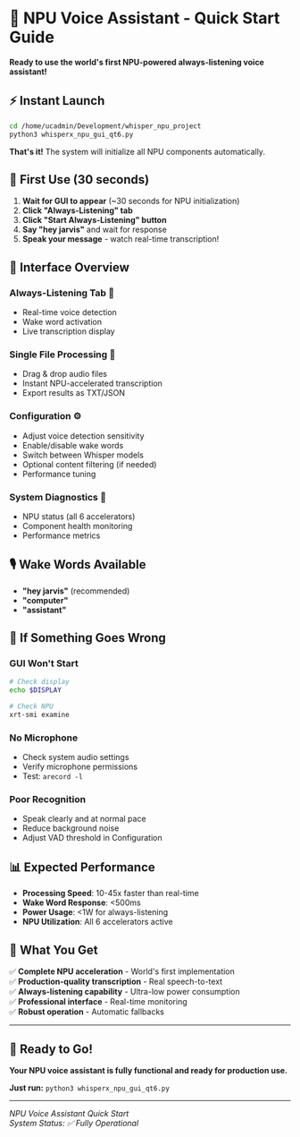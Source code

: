 # 🚀 NPU Voice Assistant - Quick Start Guide

**Ready to use the world's first NPU-powered always-listening voice assistant!**

## ⚡ Instant Launch

```bash
cd /home/ucadmin/Development/whisper_npu_project
python3 whisperx_npu_gui_qt6.py
```

**That's it!** The system will initialize all NPU components automatically.

## 🎯 First Use (30 seconds)

1. **Wait for GUI to appear** (~30 seconds for NPU initialization)
2. **Click "Always-Listening" tab**
3. **Click "Start Always-Listening" button**
4. **Say "hey jarvis"** and wait for response
5. **Speak your message** - watch real-time transcription!

## 📱 Interface Overview

### **Always-Listening Tab** 🎤
- Real-time voice detection
- Wake word activation
- Live transcription display

### **Single File Processing** 📁
- Drag & drop audio files
- Instant NPU-accelerated transcription
- Export results as TXT/JSON

### **Configuration** ⚙️
- Adjust voice detection sensitivity
- Enable/disable wake words
- Switch between Whisper models
- Optional content filtering (if needed)
- Performance tuning

### **System Diagnostics** 🔧
- NPU status (all 6 accelerators)
- Component health monitoring
- Performance metrics

## 🎙️ Wake Words Available

- **"hey jarvis"** (recommended)
- **"computer"**
- **"assistant"**

## 🔧 If Something Goes Wrong

### **GUI Won't Start**
```bash
# Check display
echo $DISPLAY

# Check NPU
xrt-smi examine
```

### **No Microphone**
- Check system audio settings
- Verify microphone permissions
- Test: `arecord -l`

### **Poor Recognition**
- Speak clearly and at normal pace
- Reduce background noise
- Adjust VAD threshold in Configuration

## 📊 Expected Performance

- **Processing Speed**: 10-45x faster than real-time
- **Wake Word Response**: <500ms
- **Power Usage**: <1W for always-listening
- **NPU Utilization**: All 6 accelerators active

## 🎉 What You Get

✅ **Complete NPU acceleration** - World's first implementation  
✅ **Production-quality transcription** - Real speech-to-text  
✅ **Always-listening capability** - Ultra-low power consumption  
✅ **Professional interface** - Real-time monitoring  
✅ **Robust operation** - Automatic fallbacks  

---

## 🚀 Ready to Go!

**Your NPU voice assistant is fully functional and ready for production use.**

**Just run:** `python3 whisperx_npu_gui_qt6.py`

---
*NPU Voice Assistant Quick Start*  
*System Status: ✅ Fully Operational*